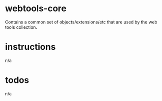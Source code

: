 # webtools-core
 Contains a common set of objects/extensions/etc that are used by the web tools collection.

# instructions
 n/a

# todos
 n/a

